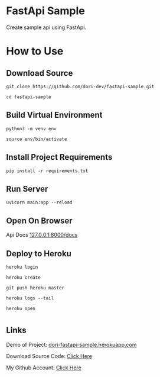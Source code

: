 # FastApi Sample

Create sample api using FastApi.

#

# How to Use

## Download Source

```
git clone https://github.com/dori-dev/fastapi-sample.git
```

```
cd fastapi-sample
```

## Build Virtual Environment

```
python3 -m venv env
```

```
source env/bin/activate
```

## Install Project Requirements

```
pip install -r requirements.txt
```

## Run Server

```
uvicorn main:app --reload
```

## Open On Browser

Api Docs
[127.0.0.1:8000/docs](http://127.0.0.1:8000/docs)

## Deploy to Heroku

```
heroku login
```

```
heroku create
```

```
git push heroku master
```

```
heroku logs --tail
```

```
heroku open
```

#

## Links

Demo of Project: [dori-fastapi-sample.herokuapp.com](https://dori-fastapi-sample.herokuapp.com/)

Download Source Code: [Click Here](https://github.com/dori-dev/fastapi-sample/archive/refs/heads/master.zip)

My Github Account: [Click Here](https://github.com/dori-dev/)

